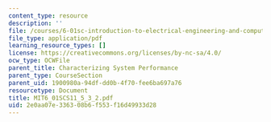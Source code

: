 ```yaml
---
content_type: resource
description: ''
file: /courses/6-01sc-introduction-to-electrical-engineering-and-computer-science-i-spring-2011/2e0aa07e336308b6f553f16d49933d28_MIT6_01SCS11_5_3_2.pdf
file_type: application/pdf
learning_resource_types: []
license: https://creativecommons.org/licenses/by-nc-sa/4.0/
ocw_type: OCWFile
parent_title: Characterizing System Performance
parent_type: CourseSection
parent_uid: 1900980a-94df-dd0b-4f70-fee6ba697a76
resourcetype: Document
title: MIT6_01SCS11_5_3_2.pdf
uid: 2e0aa07e-3363-08b6-f553-f16d49933d28
---
```

